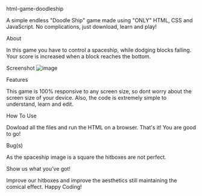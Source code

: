 html-game-doodleship

A simple endless "Doodle Ship" game made using "ONLY" HTML, CSS and JavaScript. No complications, just download, learn and play!

About

In this game you have to control a spaceship, while dodging blocks falling. Your score is increased when a block reaches the bottom.

Screenshot
![image](https://github.com/user-attachments/assets/49b6f212-a134-4983-afb3-3a7350732519)



Features

This game is 100% responsive to any screen size, so dont worry about the screen size of your device. Also, the code is extremely simple to understand, learn and edit.

How To Use

Dowload all the files and run the HTML on a browser. That's it! You are good to go!

Bug(s)

As the spaceship image is a square the hitboxes are not perfect.

Show us what you’ve got!

Improve our hitboxes and improve the aesthetics still maintaining the comical effect. Happy Coding!



